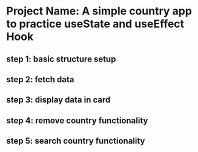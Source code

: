 # Project Name: A simple country app to practice useState and useEffect Hook

## step 1: basic structure setup
## step 2: fetch data
## step 3: display data in card
## step 4: remove country functionality
## step 5: search country functionality

